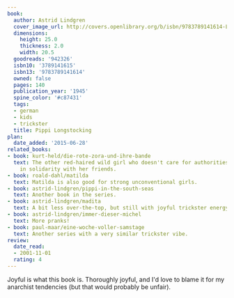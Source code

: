```yaml
---
book:
  author: Astrid Lindgren
  cover_image_url: http://covers.openlibrary.org/b/isbn/9783789141614-L.jpg
  dimensions:
    height: 25.0
    thickness: 2.0
    width: 20.5
  goodreads: '942326'
  isbn10: '3789141615'
  isbn13: '9783789141614'
  owned: false
  pages: 140
  publication_year: '1945'
  spine_color: '#c87431'
  tags:
  - german
  - kids
  - trickster
  title: Pippi Longstocking
plan:
  date_added: '2015-06-28'
related_books:
- book: kurt-held/die-rote-zora-und-ihre-bande
  text: The other red-haired wild girl who doesn't care for authorities, but lives
    in solidarity with her friends.
- book: roald-dahl/matilda
  text: Matilda is also good for strong unconventional girls.
- book: astrid-lindgren/pippi-in-the-south-seas
  text: Another book in the series.
- book: astrid-lindgren/madita
  text: A bit less over-the-top, but still with joyful trickster energy.
- book: astrid-lindgren/immer-dieser-michel
  text: More pranks!
- book: paul-maar/eine-woche-voller-samstage
  text: Another series with a very similar trickster vibe.
review:
  date_read:
  - 2001-11-01
  rating: 4
---
```


Joyful is what this book is. Thoroughly joyful, and I'd love to blame it for my anarchist tendencies (but that would
probably be unfair).
